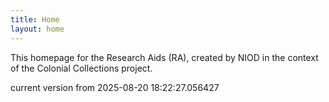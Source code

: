 ```yaml
---
title: Home
layout: home
---
```


This homepage for the Research Aids (RA), created by NIOD in the context of the Colonial Collections project. 


current version from 2025-08-20 18:22:27.056427